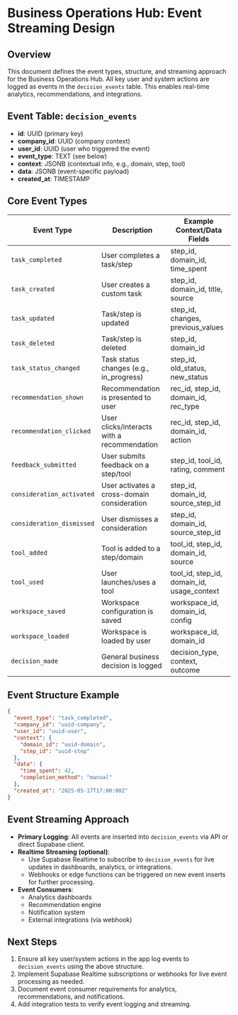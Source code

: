 # Business Operations Hub: Event Streaming Design

## Overview

This document defines the event types, structure, and streaming approach for the Business Operations Hub. All key user and system actions are logged as events in the `decision_events` table. This enables real-time analytics, recommendations, and integrations.

## Event Table: `decision_events`

- **id**: UUID (primary key)
- **company_id**: UUID (company context)
- **user_id**: UUID (user who triggered the event)
- **event_type**: TEXT (see below)
- **context**: JSONB (contextual info, e.g., domain, step, tool)
- **data**: JSONB (event-specific payload)
- **created_at**: TIMESTAMP

## Core Event Types

| Event Type                | Description                                 | Example Context/Data Fields                |
|--------------------------|---------------------------------------------|--------------------------------------------|
| `task_completed`         | User completes a task/step                  | step_id, domain_id, time_spent             |
| `task_created`           | User creates a custom task                  | step_id, domain_id, title, source          |
| `task_updated`           | Task/step is updated                        | step_id, changes, previous_values          |
| `task_deleted`           | Task/step is deleted                        | step_id, domain_id                         |
| `task_status_changed`    | Task status changes (e.g., in_progress)     | step_id, old_status, new_status            |
| `recommendation_shown`   | Recommendation is presented to user         | rec_id, step_id, domain_id, rec_type       |
| `recommendation_clicked` | User clicks/interacts with a recommendation | rec_id, step_id, domain_id, action         |
| `feedback_submitted`     | User submits feedback on a step/tool        | step_id, tool_id, rating, comment          |
| `consideration_activated`| User activates a cross-domain consideration | step_id, domain_id, source_step_id         |
| `consideration_dismissed`| User dismisses a consideration              | step_id, domain_id, source_step_id         |
| `tool_added`             | Tool is added to a step/domain              | tool_id, step_id, domain_id, source        |
| `tool_used`              | User launches/uses a tool                   | tool_id, step_id, domain_id, usage_context |
| `workspace_saved`        | Workspace configuration is saved            | workspace_id, domain_id, config            |
| `workspace_loaded`       | Workspace is loaded by user                 | workspace_id, domain_id                    |
| `decision_made`          | General business decision is logged         | decision_type, context, outcome            |

## Event Structure Example

```json
{
  "event_type": "task_completed",
  "company_id": "uuid-company",
  "user_id": "uuid-user",
  "context": {
    "domain_id": "uuid-domain",
    "step_id": "uuid-step"
  },
  "data": {
    "time_spent": 42,
    "completion_method": "manual"
  },
  "created_at": "2025-05-17T17:00:00Z"
}
```

## Event Streaming Approach

- **Primary Logging**: All events are inserted into `decision_events` via API or direct Supabase client.
- **Realtime Streaming (optional)**: 
  - Use Supabase Realtime to subscribe to `decision_events` for live updates in dashboards, analytics, or integrations.
  - Webhooks or edge functions can be triggered on new event inserts for further processing.
- **Event Consumers**:
  - Analytics dashboards
  - Recommendation engine
  - Notification system
  - External integrations (via webhook)

## Next Steps

1. Ensure all key user/system actions in the app log events to `decision_events` using the above structure.
2. Implement Supabase Realtime subscriptions or webhooks for live event processing as needed.
3. Document event consumer requirements for analytics, recommendations, and notifications.
4. Add integration tests to verify event logging and streaming.
